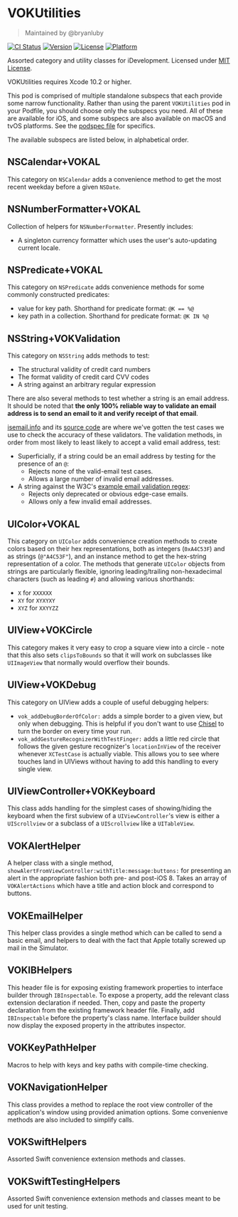 # VOKUtilities
> Maintained by @bryanluby

[![CI Status](https://travis-ci.org/vokal/VOKUtilities.svg?branch=master)](https://travis-ci.org/vokal/VOKUtilities)
[![Version](https://img.shields.io/cocoapods/v/VOKUtilities.svg?style=flat)](http://cocoadocs.org/docsets/VOKUtilities)
[![License](https://img.shields.io/cocoapods/l/VOKUtilities.svg?style=flat)](http://cocoadocs.org/docsets/VOKUtilities)
[![Platform](https://img.shields.io/cocoapods/p/VOKUtilities.svg?style=flat)](http://cocoadocs.org/docsets/VOKUtilities)

Assorted category and utility classes for iDevelopment.  Licensed under [MIT License](LICENSE).

VOKUtilities requires Xcode 10.2 or higher.

This pod is comprised of multiple standalone subspecs that each provide some narrow functionality. Rather than using the parent `VOKUtilities` pod in your Podfile, you should choose only the subspecs you need. All of these are available for iOS, and some subspecs are also available on macOS and tvOS platforms.  See the [podspec file](VOKUtilities.podspec) for specifics.

The available subspecs are listed below, in alphabetical order.

## NSCalendar+VOKAL
This category on `NSCalendar` adds a convenience method to get the most recent weekday before a given `NSDate`.

## NSNumberFormatter+VOKAL
Collection of helpers for `NSNumberFormatter`. Presently includes:

- A singleton currency formatter which uses the user's auto-updating current locale.

## NSPredicate+VOKAL
This category on `NSPredicate` adds convenience methods for some commonly constructed predicates:
- value for key path. Shorthand for predicate format: `@K == %@`
- key path in a collection. Shorthand for predicate format: `@K IN %@`

## NSString+VOKValidation
This category on `NSString` adds methods to test:

- The structural validity of credit card numbers
- The format validity of credit card CVV codes
- A string against an arbitrary regular expression

There are also several methods to test whether a string is an email address. It should be noted that **the only 100% reliable way to validate an email address is to send an email to it and verify receipt of that email**.

[isemail.info](http://isemail.info/) and its [source code](https://github.com/dominicsayers/isemail) are where we've gotten the test cases we use to check the accuracy of these validators. The validation methods, in order from most likely to least likely to accept a valid email address, test:

- Superficially, if a string could be an email address by testing for the presence of an `@`:
  - Rejects none of the valid-email test cases.
  - Allows a large number of invalid email addresses.
- A string against the W3C's [example email validation regex](http://www.w3.org/TR/html-markup/input.email.html):
  - Rejects only deprecated or obvious edge-case emails.
  - Allows only a few invalid email addresses.

## UIColor+VOKAL
This category on `UIColor` adds convenience creation methods to create colors based on their hex representations, both as integers (`0xA4C53F`) and as strings (`@"A4C53F"`), and an instance method to get the hex-string representation of a color.  The methods that generate `UIColor` objects from strings are particularly flexible, ignoring leading/trailing non-hexadecimal characters (such as leading `#`) and allowing various shorthands:
- `X` for `XXXXXX`
- `XY` for `XYXYXY`
- `XYZ` for `XXYYZZ`

## UIView+VOKCircle
This category makes it very easy to crop a square view into a circle - note that this also sets `clipsToBounds` so that it will work on subclasses like `UIImageView` that normally would overflow their bounds.

## UIView+VOKDebug
This category on UIView adds a couple of useful debugging helpers:

- `vok_addDebugBorderOfColor:` adds a simple border to a given view, but only when debugging. This is helpful if you don't want to use [Chisel](https://github.com/facebook/chisel) to turn the border on every time your run.
- `vok_addGestureRecognizerWithTestFinger:` adds a little red circle that follows the given gesture recognizer's `locationInView` of the receiver whenever `XCTestCase` is actually viable. This allows you to see where touches land in UIViews without having to add this handling to every single view.

## UIViewController+VOKKeyboard
This class adds handling for the simplest cases of showing/hiding the keyboard when the first subview of a `UIViewController`'s view is either a `UIScrollview` or a subclass of a `UIScrollview` like a `UITableView`.

## VOKAlertHelper
A helper class with a single method, `showAlertFromViewController:withTitle:message:buttons:` for presenting an alert in the appropriate fashion both pre- and post-iOS 8. Takes an array of `VOKAlertActions` which have a title and action block and correspond to buttons.

## VOKEmailHelper
This helper class provides a single method which can be called to send a basic email, and helpers to deal with the fact that Apple totally screwed up mail in the Simulator.

## VOKIBHelpers
This header file is for exposing existing framework properties to interface builder through `IBInspectable`. To expose a property, add the relevant class extension declaration if needed. Then, copy and paste the property declaration from the existing framework header file. Finally, add `IBInspectable` before the property's class name. Interface builder should now display the exposed property in the attributes inspector.

## VOKKeyPathHelper
Macros to help with keys and key paths with compile-time checking.

## VOKNavigationHelper
This class provides a method to replace the root view controller of the application's window using provided animation options. Some convenienve methods are also included to simplify calls.

## VOKSwiftHelpers
Assorted Swift convenience extension methods and classes.

## VOKSwiftTestingHelpers
Assorted Swift convenience extension methods and classes meant to be used for unit testing.
